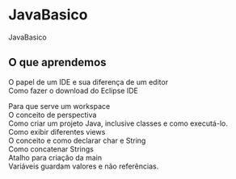 # JavaBasico
JavaBasico

<h2>O que aprendemos </h2>
O papel de um IDE e sua diferença de um editor<br>
Como fazer o download do Eclipse IDE<br>

Para que serve um workspace<br>
O conceito de perspectiva<br>
Como criar um projeto Java, inclusive classes e como executá-lo.<br>
Como exibir diferentes views<br>
O conceito e como declarar char e String<br>
Como concatenar Strings<br>
Atalho para criação da main<br>
Variáveis guardam valores e não referências.<br>
